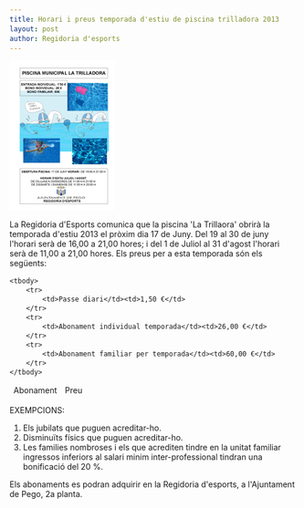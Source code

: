 ```yaml
---
title: Horari i preus temporada d'estiu de piscina trilladora 2013
layout: post
author: Regidoria d'esports
---
```

<a class="salone-image center" href="/images/news/20130605-horaris-preus-piscina-trilladora-2013-big.jpg" title="Escola d'estiu 2013">
    <img src="/images/news/20130605-horaris-preus-piscina-trilladora-2013-small.jpg" alt="Escola d'estiu 2013">
</a>

La Regidoria d'Esports comunica que la piscina 'La Trillaora' obrirà la temporada d'estiu 2013 el pròxim dia 17 de Juny. Del 19 al 30 de juny l'horari serà de 16,00 a 21,00 hores; i del 1 de Juliol al 31 d'agost l'horari serà de 11,00 a 21,00 hores. Els preus per a esta temporada són els següents:

<table>
    <thead>
        <tr>
            <td>Abonament</td><td>Preu</td>
        </tr>
    </thead>

    <tbody>
        <tr>
            <td>Passe diari</td><td>1,50 €</td>
        </tr>
        <tr>
            <td>Abonament individual temporada</td><td>26,00 €</td>
        </tr>
        <tr>
            <td>Abonament familiar per temporada</td><td>60,00 €</td>
        </tr>
    </tbody>
</table>


EXEMPCIONS:

1. Els jubilats que puguen acreditar-ho.
2. Disminuïts físics que puguen acreditar-ho.
3. Les families nombroses i els que acrediten tindre en la unitat familiar ingressos inferiors al salari minim inter-professional tindran una bonificació del 20 %.

Els abonaments es podran adquirir en la Regidoria d'esports, a l'Ajuntament de Pego,  2a planta.